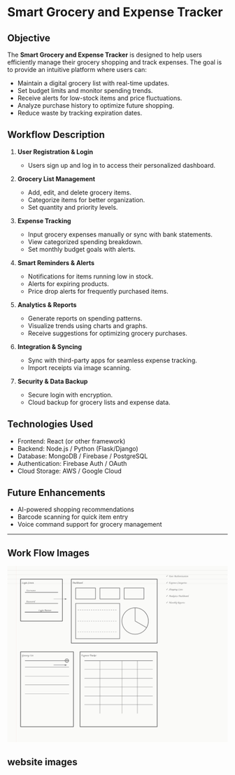 # Smart Grocery and Expense Tracker

## Objective
The **Smart Grocery and Expense Tracker** is designed to help users efficiently manage their grocery shopping and track expenses. The goal is to provide an intuitive platform where users can:
- Maintain a digital grocery list with real-time updates.
- Set budget limits and monitor spending trends.
- Receive alerts for low-stock items and price fluctuations.
- Analyze purchase history to optimize future shopping.
- Reduce waste by tracking expiration dates.

## Workflow Description
1. **User Registration & Login**
   - Users sign up and log in to access their personalized dashboard.
   
2. **Grocery List Management**
   - Add, edit, and delete grocery items.
   - Categorize items for better organization.
   - Set quantity and priority levels.

3. **Expense Tracking**
   - Input grocery expenses manually or sync with bank statements.
   - View categorized spending breakdown.
   - Set monthly budget goals with alerts.

4. **Smart Reminders & Alerts**
   - Notifications for items running low in stock.
   - Alerts for expiring products.
   - Price drop alerts for frequently purchased items.

5. **Analytics & Reports**
   - Generate reports on spending patterns.
   - Visualize trends using charts and graphs.
   - Receive suggestions for optimizing grocery purchases.

6. **Integration & Syncing**
   - Sync with third-party apps for seamless expense tracking.
   - Import receipts via image scanning.
   
7. **Security & Data Backup**
   - Secure login with encryption.
   - Cloud backup for grocery lists and expense data.

## Technologies Used
- Frontend: React (or other framework)
- Backend: Node.js / Python (Flask/Django)
- Database: MongoDB / Firebase / PostgreSQL
- Authentication: Firebase Auth / OAuth
- Cloud Storage: AWS / Google Cloud

## Future Enhancements
- AI-powered shopping recommendations
- Barcode scanning for quick item entry
- Voice command support for grocery management

---
  

## Work Flow Images

![Layout Image](./pen-paper-wireframe.svg)

## website images 
